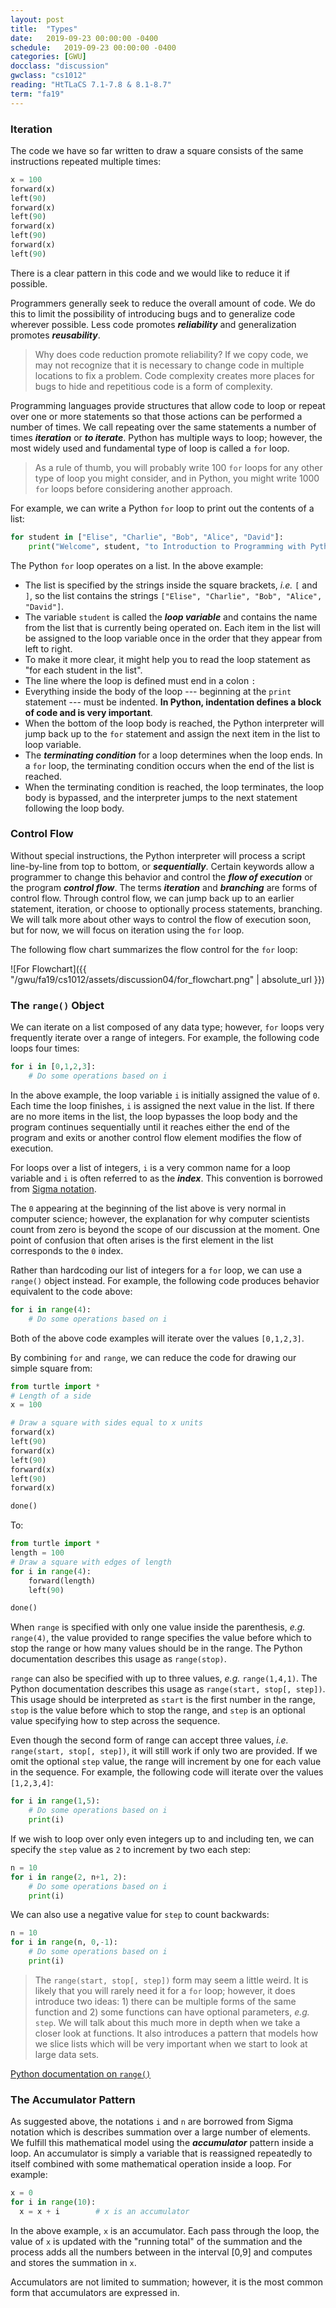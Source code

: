 ```yaml
---
layout: post
title:  "Types"
date:   2019-09-23 00:00:00 -0400
schedule:   2019-09-23 00:00:00 -0400
categories: [GWU]
docclass: "discussion"
gwclass: "cs1012"
reading: "HtTLaCS 7.1-7.8 & 8.1-8.7"
term: "fa19"
---
```

<head>
  <link href="/css/syntax.css" rel="stylesheet">
</head>

### Iteration
The code we have so far written to draw a square consists of the same instructions repeated multiple times:

```python
x = 100
forward(x)
left(90)
forward(x)
left(90)
forward(x)
left(90)
forward(x)
left(90)
```

There is a clear pattern in this code and we would like to reduce it if possible.

Programmers generally seek to reduce the overall amount of code.  We do this to limit the possibility of introducing bugs and to generalize code wherever possible. Less code promotes _**reliability**_ and generalization promotes _**reusability**_.

> Why does code reduction promote reliability?  If we copy code, we may not recognize that it is necessary to change code in multiple locations to fix a problem.  Code complexity creates more places for bugs to hide and repetitious code is a form of complexity.  

Programming languages provide structures that allow code to loop or repeat over one or more statements so that those actions can be performed a number of times.  We call repeating over the same statements a number of times _**iteration**_ or _**to iterate**_.  Python has multiple ways to loop; however, the most widely used and fundamental type of loop is called a ```for``` loop.

> As a rule of thumb, you will probably write 100 ```for``` loops for any other type of loop you might consider, and in Python, you might write 1000 ```for``` loops before considering another approach.

For example, we can write a Python ```for``` loop to print out the contents of a list:
```python
for student in ["Elise", "Charlie", "Bob", "Alice", "David"]:
    print("Welcome", student, "to Introduction to Programming with Python")
```

The Python ```for``` loop operates on a list.  In the above example:
* The list is specified by the strings inside the square brackets, _i.e._ ```[``` and ```]```, so the list contains the strings ```["Elise", "Charlie", "Bob", "Alice", "David"]```.
* The variable ```student``` is called the _**loop variable**_ and contains the name from the list that is currently being operated on.  Each item in the list will be assigned to the loop variable once in the order that they appear from left to right.
* To make it more clear, it might help you to read the loop statement as "for each student in the list".
* The line where the loop is defined must end in a colon ```:```
* Everything inside the body of the loop --- beginning at the ```print``` statement --- must be indented.  **In Python, indentation defines a block of code and is very important**.
* When the bottom of the loop body is reached, the Python interpreter will jump back up to the ```for``` statement and assign the next item in the list to loop variable.
* The _**terminating condition**_ for a loop determines when the loop ends.  In a ```for``` loop, the terminating condition occurs when the end of the list is reached.
* When the terminating condition is reached, the loop terminates, the loop body is bypassed, and the interpreter jumps to the next statement following the loop body.


### Control Flow
Without special instructions, the Python interpreter will process a script line-by-line from top to bottom, or _**sequentially**_.  Certain keywords allow a programmer to change this behavior and control the _**flow of execution**_  or the program _**control flow**_.   The terms _**iteration**_ and _**branching**_ are forms of control flow.  Through control flow, we can jump back up to an earlier statement, iteration, or choose to optionally process statements, branching.  We will talk more about other ways to control the flow of execution soon, but for now, we will focus on iteration using the ```for``` loop.

The following flow chart summarizes the flow control for the ```for``` loop:

![For Flowchart]({{ "/gwu/fa19/cs1012/assets/discussion04/for_flowchart.png" | absolute_url }})



### The ```range()``` Object
We can iterate on a list composed of any data type; however, ```for``` loops very frequently iterate over a range of integers.  For example, the following code loops four times:

```python
for i in [0,1,2,3]:
    # Do some operations based on i
```

In the above example, the loop variable ```i``` is initially assigned the value of ```0```.  Each time the loop finishes, ```i``` is assigned the next value in the list.  If there are no more items in the list, the loop bypasses the loop body and the program continues sequentially until it reaches either the end of the program and exits or another control flow element modifies the flow of execution.

For loops over a list of integers, ```i``` is a very common name for a loop variable and ```i``` is often referred to as the _**index**_.  This convention is borrowed from [Sigma notation](https://en.wikipedia.org/wiki/Summation).

The ```0``` appearing at the beginning of the list above is very normal in computer science; however, the explanation for why computer scientists count from zero is beyond the scope of our discussion at the moment.  One point of confusion that often arises is the first element in the list corresponds to the ```0``` index.

Rather than hardcoding our list of integers for a ```for``` loop, we can use a ```range()``` object instead.  For example, the following code produces behavior equivalent to the code above:
```python
for i in range(4):
    # Do some operations based on i
```
Both of the above code examples will iterate over the values ```[0,1,2,3]```.

By combining ```for``` and ```range```, we can reduce the code for drawing our simple square from:

```python
from turtle import *
# Length of a side
x = 100

# Draw a square with sides equal to x units
forward(x)
left(90)
forward(x)
left(90)
forward(x)
left(90)
forward(x)

done()
```

To:

```python
from turtle import *
length = 100
# Draw a square with edges of length
for i in range(4):
    forward(length)
    left(90)

done()
```

When ```range``` is specified with only one value inside the parenthesis, _e.g._ ```range(4)```, the value provided to range specifies the value before which to stop the range or how many values should be in the range.  The Python documentation describes this usage as ```range(stop)```.

```range``` can also be specified with up to three values, _e.g._ ```range(1,4,1)```.  The Python documentation describes this usage as ```range(start, stop[, step])```.  This usage should be interpreted as ```start``` is the first number in the range, ```stop``` is the value before which to stop the range, and ```step``` is an optional value specifying how to step across the sequence.

Even though the second form of range can accept three values, _i.e._ ```range(start, stop[, step])```, it will still work if only two are provided.  If we omit the optional ```step``` value, the range will increment by one for each value in the sequence.  For example, the following code will iterate over the values ```[1,2,3,4]```:
```python
for i in range(1,5):
    # Do some operations based on i
    print(i)
```

If we wish to loop over only even integers up to and including ten, we can specify the ```step``` value as ```2``` to increment by two each step:
```python
n = 10
for i in range(2, n+1, 2):
    # Do some operations based on i
    print(i)
```

We can also use a negative value for ```step``` to count backwards:
```python
n = 10
for i in range(n, 0,-1):
    # Do some operations based on i
    print(i)
```

> The ```range(start, stop[, step])``` form may seem a little weird.  It is likely that you will rarely need it for a ```for``` loop; however, it does introduce two ideas: 1) there can be multiple forms of the same function and 2) some functions can have optional parameters, _e.g._ ```step```.  We will talk about this much more in depth when we take a closer look at functions.  It also introduces a pattern that models how we slice lists which will be very important when we start to look at large data sets.

[Python documentation on ```range()```](https://docs.python.org/3/library/stdtypes.html#ranges)

### The Accumulator Pattern
As suggested above, the notations ```i``` and ```n``` are borrowed from Sigma notation which is describes summation over a large number of elements.  We fulfill this mathematical model using the _**accumulator**_ pattern inside a loop.  An accumulator is simply a variable that is reassigned repeatedly to itself combined with some mathematical operation inside a loop.  For example:

```python
x = 0
for i in range(10):
  x = x + i        # x is an accumulator
```

In the above example, ```x``` is an accumulator.  Each pass through the loop, the value of ```x``` is updated with the "running total" of the summation and the process adds all the numbers between in the interval [0,9] and computes and stores the summation in ```x```.

Accumulators are not limited to summation; however, it is the most common form that accumulators are expressed in.
